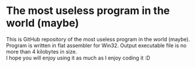 # The most useless program in the world (maybe)

This is GitHub repository of the most useless program in the world (maybe).
Program is written in flat assembler for Win32. Output executable file is no more than 4 kilobytes in size.\
I hope you will enjoy using it as much as I enjoy coding it :D
